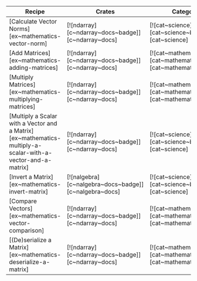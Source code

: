 | Recipe | Crates | Categories |
|--------|--------|------------|
| [Calculate Vector Norms][ex~mathematics-vector-norm] | [![ndarray][c~ndarray~docs~badge]][c~ndarray~docs] | [![cat~science][cat~science~badge]][cat~science] |
| [Add Matrices][ex~mathematics-adding-matrices] | [![ndarray][c~ndarray~docs~badge]][c~ndarray~docs] | [![cat~mathematics][cat~mathematics~badge]][cat~mathematics] |
| [Multiply Matrices][ex~mathematics-multiplying-matrices] | [![ndarray][c~ndarray~docs~badge]][c~ndarray~docs] | [![cat~mathematics][cat~mathematics~badge]][cat~mathematics] |
| [Multiply a Scalar with a Vector and a Matrix][ex~mathematics-multiply-a-scalar-with-a-vector-and-a-matrix] | [![ndarray][c~ndarray~docs~badge]][c~ndarray~docs] | [![cat~science][cat~science~badge]][cat~science] |
| [Invert a Matrix][ex~mathematics-invert-matrix] | [![nalgebra][c~nalgebra~docs~badge]][c~nalgebra~docs] | [![cat~science][cat~science~badge]][cat~science] |
| [Compare Vectors][ex~mathematics-vector-comparison] | [![ndarray][c~ndarray~docs~badge]][c~ndarray~docs] | [![cat~mathematics][cat~mathematics~badge]][cat~mathematics] |
| [(De)serialize a Matrix][ex~mathematics-deserialize-a-matrix] | [![ndarray][c~ndarray~docs~badge]][c~ndarray~docs] | [![cat~mathematics][cat~mathematics~badge]][cat~mathematics] |

<div class="hidden">
</div>

